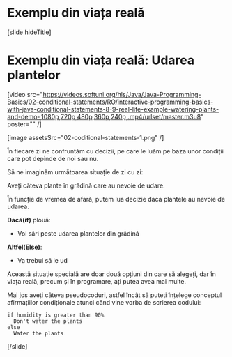 # Exemplu din viața reală

[slide hideTitle]
# Exemplu din viața reală: Udarea plantelor

[video src="https://videos.softuni.org/hls/Java/Java-Programming-Basics/02-conditional-statements/RO/interactive-programming-basics-with-java-conditional-statements-8-9-real-life-example-watering-plants-and-demo-,1080p,720p,480p,360p,240p,.mp4/urlset/master.m3u8" poster="" /]

[image assetsSrc="02-coditional-statements-1.png" /]

În fiecare zi ne confruntăm cu decizii, pe care le luăm pe baza unor condiții care pot depinde de noi sau nu.

Să ne imaginăm următoarea situație de zi cu zi:

Aveți câteva plante în grădină care au nevoie de udare.

În funcție de vremea de afară, putem lua decizie daca plantele au nevoie de udarea.

**Dacă(if)** plouă:

  * Voi sări peste udarea plantelor din grădină

**Altfel(Else)**:

  * Va trebui să le ud

Această situație specială are doar două opțiuni din care să alegeți, dar în viața reală, precum și în programare, ați putea avea mai multe.

Mai jos aveți câteva pseudocoduri, astfel încât să puteți înțelege conceptul afirmațiilor condiționale atunci când vine vorba de scrierea codului:

```
if humidity is greater than 90%
  Don't water the plants
else
  Water the plants
```
[/slide]